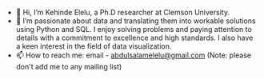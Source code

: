 - 👋 Hi, I’m Kehinde Elelu, a Ph.D researcher at Clemson University. 
- 👀 I’m passionate about data and translating them into workable solutions using Python and SQL. I enjoy solving problems and paying attention to details with a commitment to excellence and high standards. I also have a keen interest in the field of data visualization. 
- 📫 How to reach me: email - abdulsalamelelu@gmail.com (Note: please don't add me to any mailing list)

<!---
kehinde-elelu/kehinde-elelu is a ✨ special ✨ repository because its `README.md` (this file) appears on your GitHub profile.
You can click the Preview link to take a look at your changes.
--->
